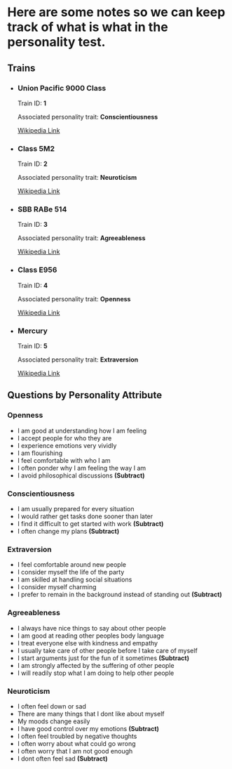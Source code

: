 # Here are some notes so we can keep track of what is what in the personality test.

## Trains 

- ### Union Pacific 9000 Class
  Train ID: **1**

  Associated personality trait: **Conscientiousness**

  [Wikipedia Link](https://en.wikipedia.org/wiki/Union_Pacific_9000_Class)

- ### Class 5M2
  Train ID: **2**

  Associated personality trait: **Neuroticism**

  [Wikipedia Link](https://en.wikipedia.org/wiki/South_African_Class_5M2)

- ### SBB RABe 514
  Train ID: **3**

  Associated personality trait: **Agreeableness**

  [Wikipedia Link](https://en.wikipedia.org/wiki/SBB_RABe_514)

- ### Class E956
  Train ID: **4**

  Associated personality trait: **Openness**

  [Wikipedia Link](https://en.wikipedia.org/wiki/ALFA-X)

- ### Mercury
  Train ID: **5**

  Associated personality trait: **Extraversion**

  [Wikipedia Link](https://en.wikipedia.org/wiki/Mercury_(train))

## Questions by Personality Attribute

### Openness
- I am good at understanding how I am feeling
- I accept people for who they are
- I experience emotions very vividly
- I am flourishing
- I feel comfortable with who I am
- I often ponder why I am feeling the way I am
- I avoid philosophical discussions **(Subtract)**

### Conscientiousness
- I am usually prepared for every situation
- I would rather get tasks done sooner than later
- I find it difficult to get started with work **(Subtract)**
- I often change my plans **(Subtract)**

### Extraversion
- I feel comfortable around new people
- I consider myself the life of the party
- I am skilled at handling social situations
- I consider myself charming
- I prefer to remain in the background instead of standing out **(Subtract)**

### Agreeableness
- I always have nice things to say about other people
- I am good at reading other peoples body language
- I treat everyone else with kindness and empathy
- I usually take care of other people before I take care of myself
- I start arguments just for the fun of it sometimes **(Subtract)**
- I am strongly affected by the suffering of other people
- I will readily stop what I am doing to help other people

### Neuroticism
- I often feel down or sad
- There are many things that I dont like about myself
- My moods change easily
- I have good control over my emotions **(Subtract)**
- I often feel troubled by negative thoughts
- I often worry about what could go wrong
- I often worry that I am not good enough
- I dont often feel sad **(Subtract)**
